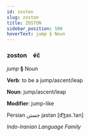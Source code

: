 ```yaml
---
id: zoston
slug: zoston
title: ZOSTON
sidebar_position: 500
hoverText: jump § Noun
---
```


### zoston&emsp;<span kind="abugida">ⱴ́c̃</span>

*jump* **§** Noun

**Verb**: to be a jump/ascent/leap

**Noun**: jump/ascent/leap

**Modifier**: jump-like

Persian جستن jastan [d͡ʒas.ˈtan]

*Indo-Iranian Language Family*